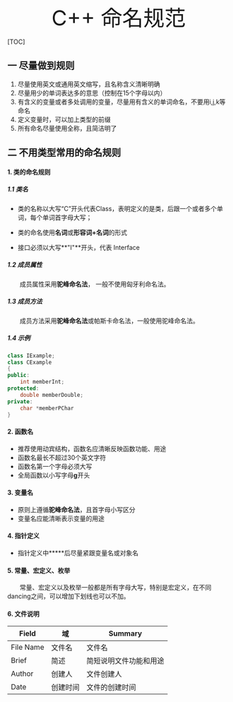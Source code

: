 <div align=center><font size=8>C++ 命名规范</font></div>

[TOC]
## 一 尽量做到规则

1. 尽量使用英文或通用英文缩写，且名称含义清晰明确
2. 尽量用少的单词表达多的意思（控制在15个字母以内）
3. 有含义的变量或者多处调用的变量，尽量用有含义的单词命名，不要用i,j,k等命名
4. 定义变量时，可以加上类型的前缀
5. 所有命名尽量使用全称，且简洁明了

## 二 不用类型常用的命名规则

#### 1. 类的命名规则

##### 	1.1 类名

 - 类的名称以大写“C”开头代表Class，表明定义的是类，后跟一个或者多个单词，每个单词首字母大写；

 - 类的命名使用**名词**或**形容词+名词**的形式

 - 接口必须以大写**"I"**开头，代表 Interface

#####	1.2 成员属性

&emsp;&emsp;成员属性采用**驼峰命名法**， 一般不使用匈牙利命名法。

#####	1.3 成员方法

&emsp;&emsp;成员方法采用**驼峰命名法**或帕斯卡命名法，一般使用驼峰命名法。

#####	1.4 示例

```c++
class IExample;
class CExample
{
public:
    int memberInt;
protected:
    double memberDouble;
private:
    char *memberPChar
}
```

#### 2. 函数名

- 推荐使用动宾结构，函数名应清晰反映函数功能、用途
- 函数名最长不超过30个英文字符
- 函数名第一个字母必须大写
- 全局函数以小写字母**g**开头

#### 3. 变量名

- 原则上遵循**驼峰命名法**，且首字母小写区分
- 变量名应能清晰表示变量的用途

#### 4. 指针定义

- 指针定义中*****后尽量紧跟变量名或对象名

#### 5. 常量、宏定义、枚举

&emsp;&emsp;常量、宏定义以及枚举一般都是所有字母大写，特别是宏定义，在不同dancing之间，可以增加下划线也可以不加。

#### 6. 文件说明

| Field     | 域       | Summary                |
| --------- | -------- | ---------------------- |
| File Name | 文件名   | 文件名                 |
| Brief     | 简述     | 简短说明文件功能和用途 |
| Author    | 创建人   | 文件创建人             |
| Date      | 创建时间 | 文件的创建时间         |


